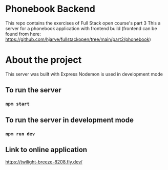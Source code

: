 # Phonebook Backend

This repo contains the exercises of Full Stack open course's part 3
This a server for a phonebook application with frontend build (frontend can be found from here: https://github.com/hjarve/fullstackopen/tree/main/part2/phonebook)

# About the project

This server was built with Express
Nodemon is used in development mode

## To run the server

### `npm start`

## To run the server in development mode

### `npm run dev`

## Link to online application
https://twilight-breeze-8208.fly.dev/